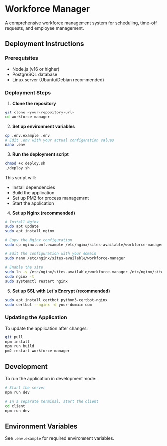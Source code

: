 # Workforce Manager

A comprehensive workforce management system for scheduling, time-off requests, and employee management.

## Deployment Instructions

### Prerequisites

- Node.js (v16 or higher)
- PostgreSQL database
- Linux server (Ubuntu/Debian recommended)

### Deployment Steps

1. **Clone the repository**

```bash
git clone <your-repository-url>
cd workforce-manager
```

2. **Set up environment variables**

```bash
cp .env.example .env
# Edit .env with your actual configuration values
nano .env
```

3. **Run the deployment script**

```bash
chmod +x deploy.sh
./deploy.sh
```

This script will:
- Install dependencies
- Build the application
- Set up PM2 for process management
- Start the application

4. **Set up Nginx (recommended)**

```bash
# Install Nginx
sudo apt update
sudo apt install nginx

# Copy the Nginx configuration
sudo cp nginx.conf.example /etc/nginx/sites-available/workforce-manager

# Edit the configuration with your domain
sudo nano /etc/nginx/sites-available/workforce-manager

# Enable the site
sudo ln -s /etc/nginx/sites-available/workforce-manager /etc/nginx/sites-enabled/
sudo nginx -t
sudo systemctl restart nginx
```

5. **Set up SSL with Let's Encrypt (recommended)**

```bash
sudo apt install certbot python3-certbot-nginx
sudo certbot --nginx -d your-domain.com
```

### Updating the Application

To update the application after changes:

```bash
git pull
npm install
npm run build
pm2 restart workforce-manager
```

## Development

To run the application in development mode:

```bash
# Start the server
npm run dev

# In a separate terminal, start the client
cd client
npm run dev
```

## Environment Variables

See `.env.example` for required environment variables. 